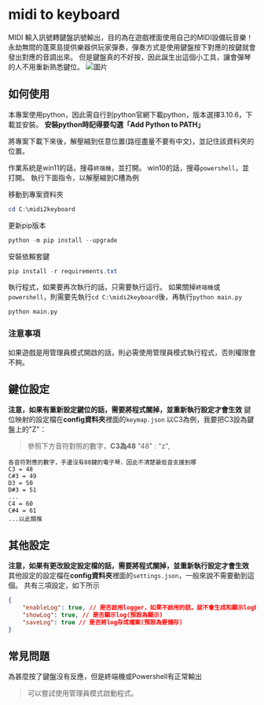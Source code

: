 # midi to keyboard

MIDI 輸入訊號轉鍵盤訊號輸出，目的為在遊戲裡面使用自己的MIDI設備玩音樂！
永劫無間的蓬萊島提供樂器供玩家彈奏，彈奏方式是使用鍵盤按下對應的按鍵就會發出對應的音調出來。
但是鍵盤真的不好按，因此誕生出這個小工具，讓會彈琴的人不用重新熟悉鍵位。
![圖片](images\screenshot.png)

## 如何使用

本專案使用python，因此需自行到python官網下載python，版本選擇3.10.6，下載並安裝。
**安裝python時記得要勾選「Add Python to PATH」**

將專案下載下來後，解壓縮到任意位置(路徑盡量不要有中文)，並記住該資料夾的位置。

作業系統是win11的話，搜尋`終端機`，並打開。
win10的話，搜尋`powershell`，並打開。
執行下面指令，以解壓縮到C槽為例

移動到專案資料夾

```powershell
cd C:\midi2keyboard
```

更新pip版本

```powershell
python -m pip install --upgrade
```

安裝依賴套鍵

```powershell
pip install -r requirements.txt

```

執行程式，如果要再次執行的話，只需要執行這行。
如果關掉`終端機`或`powershell`，則需要先執行`cd C:\midi2keyboard`後，再執行`python main.py`

```python
python main.py
```

### 注意事項

如果遊戲是用管理員模式開啟的話，則必需使用管理員模式執行程式，否則權限會不夠。

## 鍵位設定

**注意，如果有重新設定鍵位的話，需要將程式關掉，並重新執行設定才會生效**
鍵位映射的設定檔在**config資料夾**裡面的`keymap.json`
以C3為例，我要把C3設為鍵盤上的"Z"：
> 參照下方音符對照的數字，**C3為48**
> "48" : "z",

```plaintext
各音符對應的數字，手邊沒有88鍵的電子琴，因此不清楚最低音支援到哪
C3 = 48
C#3 = 49
D3 = 50
D#3 = 51
...
C4 = 60
C#4 = 61
...以此類推

```

## 其他設定

**注意，如果有更改設定設定檔的話，需要將程式關掉，並重新執行設定才會生效**
其他設定的設定檔在**config資料夾**裡面的`settings.json`，一般來說不需要動到這個。
共有三項設定，如下所示

```json
{
    "enableLog": true, // 是否啟用logger，如果不啟用的話，就不會生成和顯示log紀錄(預設為啟用)
    "showLog": true, // 是否顯示log(預設為顯示)
    "saveLog": true // 是否將log存成檔案(預設為要儲存)
}
```

## 常見問題

為甚麼按了鍵盤沒有反應，但是終端機或Powershell有正常輸出
> 可以嘗試使用管理員模式啟動程式。
